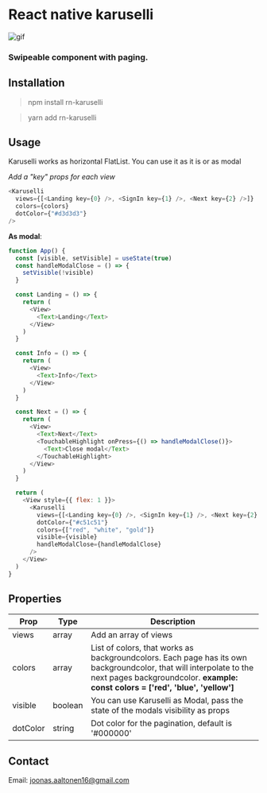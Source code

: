 # **React native karuselli**

![gif](https://media.giphy.com/media/6QlOhEMYqfxHBiLDDr/giphy.gif)

### Swipeable component with paging.

## Installation

> npm install rn-karuselli

> yarn add rn-karuselli

## Usage

Karuselli works as horizontal FlatList. You can use it as it is or as modal

_Add a "key" props for each view_

```js
<Karuselli
  views={[<Landing key={0} />, <SignIn key={1} />, <Next key={2} />]}
  colors={colors}
  dotColor={"#d3d3d3"}
/>
```

**As modal**:

```js
function App() {
  const [visible, setVisible] = useState(true)
  const handleModalClose = () => {
    setVisible(!visible)
  }

  const Landing = () => {
    return (
      <View>
        <Text>Landing</Text>
      </View>
    )
  }

  const Info = () => {
    return (
      <View>
        <Text>Info</Text>
      </View>
    )
  }

  const Next = () => {
    return (
      <View>
        <Text>Next</Text>
        <TouchableHighlight onPress={() => handleModalClose()}>
          <Text>Close modal</Text>
        </TouchableHighlight>
      </View>
    )
  }

  return (
    <View style={{ flex: 1 }}>
      <Karuselli
        views={[<Landing key={0} />, <SignIn key={1} />, <Next key={2} />]}
        dotColor={"#c51c51"}
        colors={["red", "white", "gold"]}
        visible={visible}
        handleModalClose={handleModalClose}
      />
    </View>
  )
}
```

## Properties

| Prop     | Type    | Description                                                                                                                                                                                           |
| -------- | ------- | ----------------------------------------------------------------------------------------------------------------------------------------------------------------------------------------------------- |
| views    | array   | Add an array of views                                                                                                                                                                                 |
| colors   | array   | List of colors, that works as backgroundcolors. Each page has its own backgroundcolor, that will interpolate to the next pages backgroundcolor. **example: const colors = ['red', 'blue', 'yellow']** |
| visible  | boolean | You can use Karuselli as Modal, pass the state of the modals visibility as props                                                                                                                      |
| dotColor | string  | Dot color for the pagination, default is '#000000'                                                                                                                                                    |

## Contact

Email: joonas.aaltonen16@gmail.com
